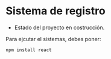 <h1> Sistema de registro </h1>

- Estado del proyecto en costrucción.
  
Para ejcutar el sistemas, debes poner:
 
```npm install react```
